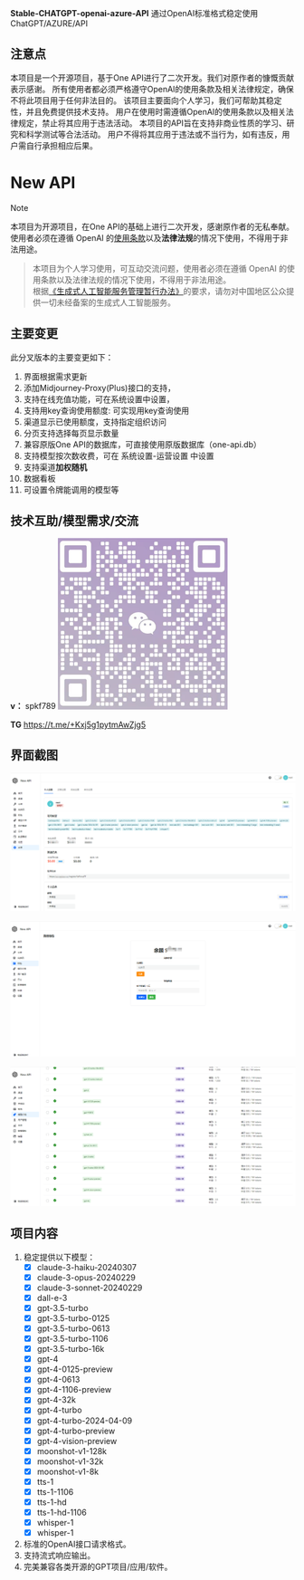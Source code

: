 **Stable-CHATGPT-openai-azure-API**
通过OpenAI标准格式稳定使用ChatGPT/AZURE/API
## 注意点
本项目是一个开源项目，基于One API进行了二次开发。我们对原作者的慷慨贡献表示感谢。
所有使用者都必须严格遵守OpenAI的使用条款及相关法律规定，确保不将此项目用于任何非法目的。
该项目主要面向个人学习，我们可帮助其稳定性，并且免费提供技术支持。
用户在使用时需遵循OpenAI的使用条款以及相关法律规定，禁止将其应用于违法活动。
本项目的API旨在支持非商业性质的学习、研究和科学测试等合法活动。
用户不得将其应用于违法或不当行为，如有违反，用户需自行承担相应后果。
# New API

> [!NOTE]
> 本项目为开源项目，在One API的基础上进行二次开发，感谢原作者的无私奉献。 
> 使用者必须在遵循 OpenAI 的[使用条款](https://openai.com/policies/terms-of-use)以及**法律法规**的情况下使用，不得用于非法用途。

> 本项目为个人学习使用，可互动交流问题，使用者必须在遵循 OpenAI 的使用条款以及法律法规的情况下使用，不得用于非法用途。  
> 根据[《生成式人工智能服务管理暂行办法》](http://www.cac.gov.cn/2023-07/13/c_1690898327029107.htm)的要求，请勿对中国地区公众提供一切未经备案的生成式人工智能服务。



## 主要变更
此分叉版本的主要变更如下：

1. 界面根据需求更新
2. 添加Midjourney-Proxy(Plus)接口的支持，
3. 支持在线充值功能，可在系统设置中设置，
4. 支持用key查询使用额度:
   可实现用key查询使用
5. 渠道显示已使用额度，支持指定组织访问
6. 分页支持选择每页显示数量
7. 兼容原版One API的数据库，可直接使用原版数据库（one-api.db）
8. 支持模型按次数收费，可在 系统设置-运营设置 中设置
9. 支持渠道**加权随机**
10. 数据看板
11. 可设置令牌能调用的模型等
## 技术互助/模型需求/交流
**v：**
spkf789
<img src="https://github.com/fdafadfd45/Stable-Azure-OpenAI-chatgpt-API-Key/blob/main/1720770759463.jpg" width="300">


**TG**
https://t.me/+Kxj5g1pytmAwZjg5

## 界面截图
 ![image](https://github.com/fdafadfd45/Stable-Azure-OpenAI-chatgpt-API-Key/blob/main/120240712161545.png) 
 
 ![image](https://github.com/fdafadfd45/Stable-Azure-OpenAI-chatgpt-API-Key/blob/main/2220240712161606.png)  
 
 ![image](https://github.com/fdafadfd45/Stable-Azure-OpenAI-chatgpt-API-Key/blob/main/33330240712161615.png)  
## 项目内容
1. 稳定提供以下模型：
   + [x] claude-3-haiku-20240307
   + [x] claude-3-opus-20240229
   + [x] claude-3-sonnet-20240229
   + [x] dall-e-3
   + [x] gpt-3.5-turbo 
   + [x] gpt-3.5-turbo-0125
   + [x] gpt-3.5-turbo-0613
   + [x] gpt-3.5-turbo-1106
   + [x] gpt-3.5-turbo-16k
   + [x] gpt-4
   + [x] gpt-4-0125-preview
   + [x] gpt-4-0613
   + [x] gpt-4-1106-preview
   + [x] gpt-4-32k
   + [x] gpt-4-turbo
   + [x] gpt-4-turbo-2024-04-09
   + [x] gpt-4-turbo-preview
   + [x] gpt-4-vision-preview
   + [x] moonshot-v1-128k
   + [x] moonshot-v1-32k
   + [x] moonshot-v1-8k
   + [x] tts-1
   + [x] tts-1-1106
   + [x] tts-1-hd
   + [x] tts-1-hd-1106
   + [x] whisper-1
   + [x] whisper-1
3. 标准的OpenAI接口请求格式。
4. 支持流式响应输出。
5. 完美兼容各类开源的GPT项目/应用/软件。



